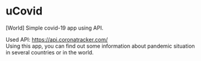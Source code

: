 # uCovid

[World] Simple covid-19 app using API.

Used API: https://api.coronatracker.com/ <br />
Using this app, you can find out some information about pandemic situation in several countries or in the world.
